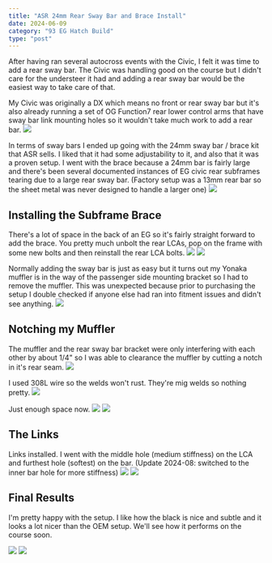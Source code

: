 ```yaml
---
title: "ASR 24mm Rear Sway Bar and Brace Install"
date: 2024-06-09
category: "93 EG Hatch Build"
type: "post"
---
```


After having ran several autocross events with the Civic, I felt it was time to add a rear sway bar. The Civic was handling good on the course but I didn't care for the understeer it had and adding a rear sway bar would be the easiest way to take care of that.

My Civic was originally a DX which means no front or rear sway bar but it's also already running a set of OG Function7 rear lower control arms that have sway bar link mounting holes so it wouldn't take much work to add a rear bar.
![](./images/3.jpg)

In terms of sway bars I ended up going with the 24mm sway bar / brace kit that ASR sells. I liked that it had some adjustability to it, and also that it was a proven setup. I went with the brace because a 24mm bar is fairly large and there's been several documented instances of EG civic rear subframes tearing due to a large rear sway bar. (Factory setup was a 13mm rear bar so the sheet metal was never designed to handle a larger one)
![](./images/1.jpg)

## Installing the Subframe Brace

There's a lot of space in the back of an EG so it's fairly straight forward to add the brace. You pretty much unbolt the rear LCAs, pop on the frame with some new bolts and then reinstall the rear LCA bolts.
![](./images/2.jpg)
![](./images/4.jpg)

Normally adding the sway bar is just as easy but it turns out my Yonaka muffler is in the way of the passenger side mounting bracket so I had to remove the muffler. This was unexpected because prior to purchasing the setup I double checked if anyone else had ran into fitment issues and didn't see anything.
![](./images/5.jpg)

## Notching my Muffler

The muffler and the rear sway bar bracket were only interfering with each other by about 1/4" so I was able to clearance the muffler by cutting a notch in it's rear seam.
![](./images/8.jpg)

I used 308L wire so the welds won't rust. They're mig welds so nothing pretty.
![](./images/9.jpg)

Just enough space now.
![](./images/10.jpg)
![](./images/10b.jpg)

## The Links

Links installed. I went with the middle hole (medium stiffness) on the LCA and furthest hole (softest) on the bar. (Update 2024-08: switched to the inner bar hole for more stiffness)
![](./images/6.jpg)
![](./images/7.jpg)

## Final Results

I'm pretty happy with the setup. I like how the black is nice and subtle and it looks a lot nicer than the OEM setup. We'll see how it performs on the course soon.

![](./images/11.jpg)
![](./images/12.jpg)
